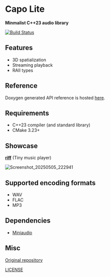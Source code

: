 # Capo Lite

**Minmalist C++23 audio library**

[![Build Status](https://github.com/capo-devs/capo-lite/actions/workflows/ci.yml/badge.svg)](https://github.com/capo-devs/capo-lite/actions/workflows/ci.yml)

## Features

- 3D spatialization
- Streaming playback
- RAII types

## Reference

Doxygen generated API reference is hosted [here](https://capo-devs.github.io/capo-lite/index.html).

## Requirements

- C++23 compiler (and standard library)
- CMake 3.23+

## Showcase

**[riff](https://github.com/capo-devs/riff)** (Tiny music player)

![Screenshot_20250505_222941](https://github.com/user-attachments/assets/3fb3536d-c0b7-4d21-92a6-5725c9fa4458)

## Supported encoding formats

- WAV
- FLAC
- MP3

## Dependencies

- [Miniaudio](https://miniaud.io)

## Misc

[Original repository](https://github.com/capo-devs/capo-lite)

[LICENSE](LICENSE)
